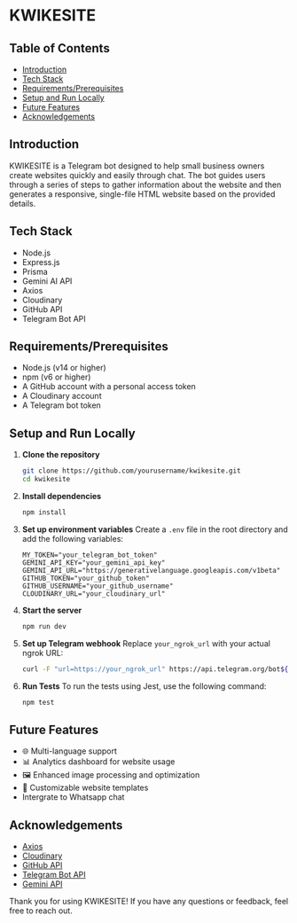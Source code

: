 # KWIKESITE

## Table of Contents

- [Introduction](#introduction)
- [Tech Stack](#tech-stack)
- [Requirements/Prerequisites](#requirementsprerequisites)
- [Setup and Run Locally](#setup-and-run-locally)
- [Future Features](#future-features)
- [Acknowledgements](#acknowledgements)

## Introduction

KWIKESITE is a Telegram bot designed to help small business owners create websites quickly and easily through chat. The bot guides users through a series of steps to gather information about the website and then generates a responsive, single-file HTML website based on the provided details.

## Tech Stack

- Node.js
- Express.js
- Prisma
- Gemini AI API
- Axios
- Cloudinary
- GitHub API
- Telegram Bot API

## Requirements/Prerequisites

- Node.js (v14 or higher)
- npm (v6 or higher)
- A GitHub account with a personal access token
- A Cloudinary account
- A Telegram bot token

## Setup and Run Locally

1. **Clone the repository**

   ```sh
   git clone https://github.com/yourusername/kwikesite.git
   cd kwikesite
   ```

2. **Install dependencies**

   ```sh
   npm install
   ```

3. **Set up environment variables**
   Create a `.env` file in the root directory and add the following variables:

   ```env
   MY_TOKEN="your_telegram_bot_token"
   GEMINI_API_KEY="your_gemini_api_key"
   GEMINI_API_URL="https://generativelanguage.googleapis.com/v1beta"
   GITHUB_TOKEN="your_github_token"
   GITHUB_USERNAME="your_github_username"
   CLOUDINARY_URL="your_cloudinary_url"
   ```

4. **Start the server**

   ```sh
   npm run dev
   ```

5. **Set up Telegram webhook**
   Replace `your_ngrok_url` with your actual ngrok URL:

   ```sh
   curl -F "url=https://your_ngrok_url" https://api.telegram.org/bot${MY_TOKEN}/setWebhook
   ```

6. **Run Tests**
   To run the tests using Jest, use the following command:

   ```sh
   npm test
   ```

## Future Features

- 🌐 Multi-language support
- 📊 Analytics dashboard for website usage
- 🖼️ Enhanced image processing and optimization
- 📝 Customizable website templates
- Intergrate to Whatsapp chat

## Acknowledgements

- [Axios](https://axios-http.com/)
- [Cloudinary](https://cloudinary.com/)
- [GitHub API](https://docs.github.com/en/rest)
- [Telegram Bot API](https://core.telegram.org/bots/api)
- [Gemini API](https://ai.google.dev/)

Thank you for using KWIKESITE! If you have any questions or feedback, feel free to reach out.
